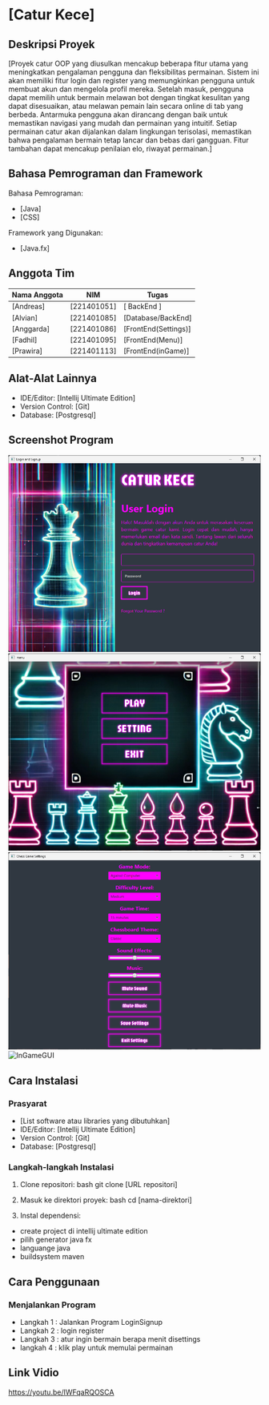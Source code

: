 # [Catur Kece]

## Deskripsi Proyek
[Proyek catur OOP yang diusulkan mencakup beberapa fitur utama yang meningkatkan pengalaman pengguna dan fleksibilitas permainan. Sistem ini akan memiliki fitur login dan register yang memungkinkan pengguna untuk membuat akun dan mengelola profil mereka. Setelah masuk, pengguna dapat memilih untuk bermain melawan bot dengan tingkat kesulitan yang dapat disesuaikan, atau melawan pemain lain secara online di tab yang berbeda. Antarmuka pengguna akan dirancang dengan baik untuk memastikan navigasi yang mudah dan permainan yang intuitif. Setiap permainan catur akan dijalankan dalam lingkungan terisolasi, memastikan bahwa pengalaman bermain tetap lancar dan bebas dari gangguan. Fitur tambahan dapat mencakup penilaian elo, riwayat permainan.]

## Bahasa Pemrograman dan Framework
Bahasa Pemrograman:
- [Java]
- [CSS] 

Framework yang Digunakan:
- [Java.fx]

## Anggota Tim
|     Nama Anggota         |          NIM        |             Tugas            |
|    --------------        |     -----------     |        --------------        |
|     [Andreas]            |     [221401051]     |       [  BackEnd  ]          |
|     [Alvian]             |     [221401085]     |       [Database/BackEnd]     |
|     [Anggarda]           |     [221401086]     |       [FrontEnd(Settings)]   |
|     [Fadhil]             |     [221401095]     |       [FrontEnd(Menu)]       |
|     [Prawira]            |     [221401113]     |       [FrontEnd(inGame)]     |


## Alat-Alat Lainnya
- IDE/Editor: [Intellij Ultimate Edition]
- Version Control: [Git]
- Database: [Postgresql]


## Screenshot Program
![LoginSignup](https://github.com/andreasrs00/UAS_PBO_CaturKece_TEAM/blob/main/caturkece-readme/LoginGUI.png)
![Menu](https://github.com/andreasrs00/UAS_PBO_CaturKece_TEAM/blob/main/caturkece-readme/MenuGUI.png)
![Settings](https://github.com/andreasrs00/UAS_PBO_CaturKece_TEAM/blob/main/caturkece-readme/SettingsGUI.png)
![InGameGUI](https://github.com/andreasrs00/UAS_PBO_CaturKece_TEAM/assets/114425441/50b6246b-c3b9-417f-8f91-64dc70495cba)


## Cara Instalasi
### Prasyarat
- [List software atau libraries yang dibutuhkan]
- IDE/Editor: [Intellij Ultimate Edition]
- Version Control: [Git]
- Database: [Postgresql]


### Langkah-langkah Instalasi
1. Clone repositori:
    bash
    git clone [URL repositori]
    
2. Masuk ke direktori proyek:
    bash
    cd [nama-direktori]
    
3. Instal dependensi:
- create project di intellij ultimate edition
- pilih generator java fx
- languange java
- buildsystem maven
    

## Cara Penggunaan
### Menjalankan Program
- Langkah 1 : Jalankan Program LoginSignup
- Langkah 2 : login register
- Langkah 3 : atur ingin bermain berapa menit disettings
- langkah 4 : klik play untuk memulai permainan

## Link Vidio 
https://youtu.be/IWFqaRQOSCA



